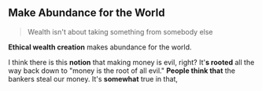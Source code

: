 ## Make Abundance for the World
> Wealth isn't about taking something from somebody else

__Ethical wealth creation__ makes abundance for the world.

I think there is this __notion__ that making money is evil, right?
It'__s rooted__ all the way back down to "money is the root of all evil."
__People think that__ the bankers steal our money.
It's __somewhat__ true in that,
